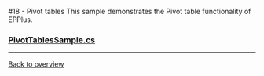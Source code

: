 ﻿#18 - Pivot tables
This sample demonstrates the Pivot table functionality of EPPlus. 

### [PivotTablesSample.cs](PivotTablesSample.cs)

---
[Back to overview](/SampleApp.Core/Readme.md)
